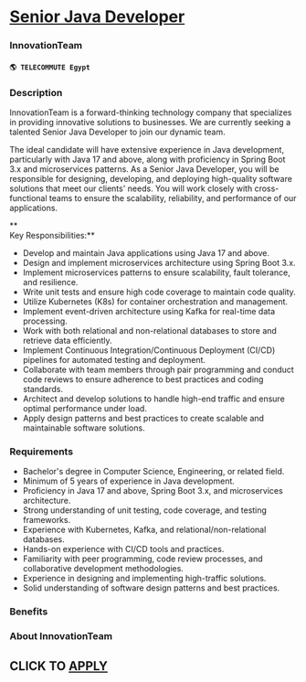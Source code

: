 # [Senior Java Developer](https://www.remotewlb.com/apply/senior-java-developer-79468)  
### InnovationTeam  
#### `🌎 TELECOMMUTE Egypt`  

### **Description**

InnovationTeam is a forward-thinking technology company that specializes in providing innovative solutions to businesses. We are currently seeking a talented Senior Java Developer to join our dynamic team.

The ideal candidate will have extensive experience in Java development, particularly with Java 17 and above, along with proficiency in Spring Boot 3.x and microservices patterns. As a Senior Java Developer, you will be responsible for designing, developing, and deploying high-quality software solutions that meet our clients' needs. You will work closely with cross-functional teams to ensure the scalability, reliability, and performance of our applications.

 **  
Key Responsibilities:**

  * Develop and maintain Java applications using Java 17 and above.
  * Design and implement microservices architecture using Spring Boot 3.x.
  * Implement microservices patterns to ensure scalability, fault tolerance, and resilience.
  * Write unit tests and ensure high code coverage to maintain code quality.
  * Utilize Kubernetes (K8s) for container orchestration and management.
  * Implement event-driven architecture using Kafka for real-time data processing.
  * Work with both relational and non-relational databases to store and retrieve data efficiently.
  * Implement Continuous Integration/Continuous Deployment (CI/CD) pipelines for automated testing and deployment.
  * Collaborate with team members through pair programming and conduct code reviews to ensure adherence to best practices and coding standards.
  * Architect and develop solutions to handle high-end traffic and ensure optimal performance under load.
  * Apply design patterns and best practices to create scalable and maintainable software solutions.

### **Requirements**

  * Bachelor's degree in Computer Science, Engineering, or related field.
  * Minimum of 5 years of experience in Java development.
  * Proficiency in Java 17 and above, Spring Boot 3.x, and microservices architecture.
  * Strong understanding of unit testing, code coverage, and testing frameworks.
  * Experience with Kubernetes, Kafka, and relational/non-relational databases.
  * Hands-on experience with CI/CD tools and practices.
  * Familiarity with peer programming, code review processes, and collaborative development methodologies.
  * Experience in designing and implementing high-traffic solutions.
  * Solid understanding of software design patterns and best practices.

### **Benefits**

###  **About InnovationTeam**

  
## CLICK TO [APPLY](https://www.remotewlb.com/apply/senior-java-developer-79468)

